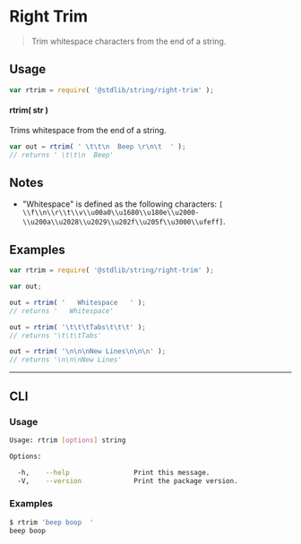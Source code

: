 # Right Trim

> Trim whitespace characters from the end of a string.

<!-- <usage> -->

## Usage

``` javascript
var rtrim = require( '@stdlib/string/right-trim' );
```

#### rtrim( str )

Trims whitespace from the end of a string.

``` javascript
var out = rtrim( ' \t\t\n  Beep \r\n\t  ' );
// returns ' \t\t\n  Beep'
```

<!-- </usage> -->


<!-- <notes> -->

## Notes

* "Whitespace" is defined as the following characters: `[ \\f\\n\\r\\t\\v\\u00a0\\u1680\\u180e\\u2000-\\u200a\\u2028\\u2029\\u202f\\u205f\\u3000\\ufeff]`.

<!-- </notes> -->


<!-- <examples> -->

## Examples

``` javascript
var rtrim = require( '@stdlib/string/right-trim' );

var out;

out = rtrim( '   Whitespace   ' );
// returns '   Whitespace'

out = rtrim( '\t\t\tTabs\t\t\t' );
// returns '\t\t\tTabs'

out = rtrim( '\n\n\nNew Lines\n\n\n' );
// returns '\n\n\nNew Lines'
```

<!-- </examples> -->


<!-- <cli> -->

---

## CLI

<!-- <usage> -->

### Usage

``` bash
Usage: rtrim [options] string

Options:

  -h,    --help                Print this message.
  -V,    --version             Print the package version.
```

<!-- </usage> -->


<!-- <examples> -->

### Examples

``` bash
$ rtrim 'beep boop  '
beep boop
```

<!-- </examples> -->

<!-- </cli> -->


<!-- <links> -->

<!-- </links> -->
